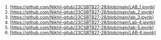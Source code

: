 1. [https://github.com/Nikhil-gitub/23CSBTB27-28/blob/main/LAB_1.ipynb]
2. [https://github.com/Nikhil-gitub/23CSBTB27-28/blob/main/lab_2.ipynb]
3. [https://github.com/Nikhil-gitub/23CSBTB27-28/blob/main/lab_3.ipynb]
4. [https://github.com/Nikhil-gitub/23CSBTB27-28/blob/main/Lab-4.ipynb]
5. [https://github.com/Nikhil-gitub/23CSBTB27-28/blob/main/lab-5.ipynb]
6. [https://github.com/Nikhil-gitub/23CSBTB27-28/blob/main/LAB-6.ipynb]

